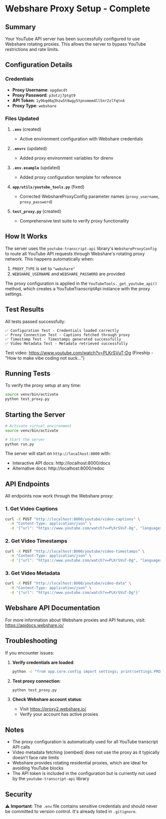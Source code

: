 # Webshare Proxy Setup - Complete

## Summary

Your YouTube API server has been successfully configured to use Webshare rotating proxies. This allows the server to bypass YouTube restrictions and rate limits.

## Configuration Details

### Credentials
- **Proxy Username**: `opgdacdt`
- **Proxy Password**: `p3otzj7ptgt9`
- **API Token**: `1y9bqd6q3hzw5t8wgy5tpnxmem4ll5nr2zlfqtn4`
- **Proxy Type**: `webshare`

### Files Updated

1. **`.env`** (created)
   - Active environment configuration with Webshare credentials
   
2. **`.envrc`** (updated)
   - Added proxy environment variables for direnv
   
3. **`.env.example`** (updated)
   - Added proxy configuration template for reference

4. **`app/utils/youtube_tools.py`** (fixed)
   - Corrected WebshareProxyConfig parameter names (`proxy_username`, `proxy_password`)

5. **`test_proxy.py`** (created)
   - Comprehensive test suite to verify proxy functionality

## How It Works

The server uses the `youtube-transcript-api` library's `WebshareProxyConfig` to route all YouTube API requests through Webshare's rotating proxy network. This happens automatically when:

1. `PROXY_TYPE` is set to `"webshare"`
2. `WEBSHARE_USERNAME` and `WEBSHARE_PASSWORD` are provided

The proxy configuration is applied in the `YouTubeTools._get_youtube_api()` method, which creates a YouTubeTranscriptApi instance with the proxy settings.

## Test Results

All tests passed successfully:

```
✅ Configuration Test - Credentials loaded correctly
✅ Proxy Connection Test - Captions fetched through proxy
✅ Timestamp Test - Timestamps generated successfully  
✅ Video Metadata Test - Metadata retrieved successfully
```

Test video: https://www.youtube.com/watch?v=PLKrSVuT-Dg (Fireship - "How to make vibe coding not suck…")

## Running Tests

To verify the proxy setup at any time:

```bash
source venv/bin/activate
python test_proxy.py
```

## Starting the Server

```bash
# Activate virtual environment
source venv/bin/activate

# Start the server
python run.py
```

The server will start on `http://localhost:8000` with:
- Interactive API docs: http://localhost:8000/docs
- Alternative docs: http://localhost:8000/redoc

## API Endpoints

All endpoints now work through the Webshare proxy:

### 1. Get Video Captions
```bash
curl -X POST "http://localhost:8000/youtube/video-captions" \
  -H "Content-Type: application/json" \
  -d '{"url": "https://www.youtube.com/watch?v=PLKrSVuT-Dg", "languages": ["en"]}'
```

### 2. Get Video Timestamps
```bash
curl -X POST "http://localhost:8000/youtube/video-timestamps" \
  -H "Content-Type: application/json" \
  -d '{"url": "https://www.youtube.com/watch?v=PLKrSVuT-Dg", "languages": ["en"]}'
```

### 3. Get Video Metadata
```bash
curl -X POST "http://localhost:8000/youtube/video-data" \
  -H "Content-Type: application/json" \
  -d '{"url": "https://www.youtube.com/watch?v=PLKrSVuT-Dg"}'
```

## Webshare API Documentation

For more information about Webshare proxies and API features, visit:
https://apidocs.webshare.io/

## Troubleshooting

If you encounter issues:

1. **Verify credentials are loaded**:
   ```bash
   python -c "from app.core.config import settings; print(settings.PROXY_TYPE, settings.WEBSHARE_USERNAME)"
   ```

2. **Test proxy connection**:
   ```bash
   python test_proxy.py
   ```

3. **Check Webshare account status**:
   - Visit https://proxy2.webshare.io/
   - Verify your account has active proxies

## Notes

- The proxy configuration is automatically used for all YouTube transcript API calls
- Video metadata fetching (oembed) does not use the proxy as it typically doesn't face rate limits
- Webshare provides rotating residential proxies, which are ideal for avoiding YouTube blocks
- The API token is included in the configuration but is currently not used by the `youtube-transcript-api` library

## Security

⚠️ **Important**: The `.env` file contains sensitive credentials and should never be committed to version control. It's already listed in `.gitignore`.
